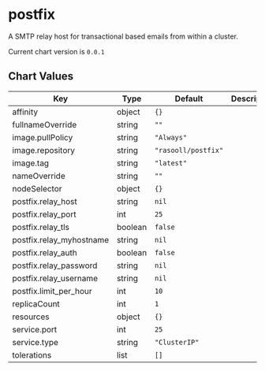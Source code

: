 postfix
=======
A SMTP relay host for transactional based emails from within a cluster.

Current chart version is `0.0.1`





## Chart Values

| Key | Type | Default | Description |
|-----|------|---------|-------------|
| affinity | object | `{}` |  |
| fullnameOverride | string | `""` |  |
| image.pullPolicy | string | `"Always"` |  |
| image.repository | string | `"rasooll/postfix"` |  |
| image.tag | string | `"latest"` |  |
| nameOverride | string | `""` |  |
| nodeSelector | object | `{}` |  |
| postfix.relay_host | string | `nil` |  |
| postfix.relay_port | int | `25` |  |
| postfix.relay_tls | boolean | `false` |  |
| postfix.relay_myhostname | string | `nil` |  |
| postfix.relay_auth | boolean | `false` |  |
| postfix.relay_password | string | `nil` |  |
| postfix.relay_username | string | `nil` |  |
| postfix.limit_per_hour | int | `10` |  |
| replicaCount | int | `1` |  |
| resources | object | `{}` |  |
| service.port | int | `25` |  |
| service.type | string | `"ClusterIP"` |  |
| tolerations | list | `[]` |  |
